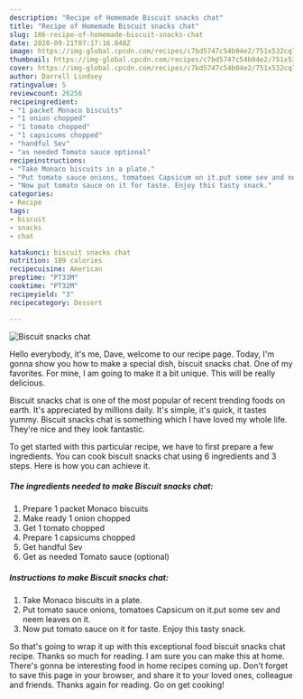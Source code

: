 ```yaml
---
description: "Recipe of Homemade Biscuit snacks chat"
title: "Recipe of Homemade Biscuit snacks chat"
slug: 186-recipe-of-homemade-biscuit-snacks-chat
date: 2020-09-21T07:17:16.848Z
image: https://img-global.cpcdn.com/recipes/c7bd5747c54b04e2/751x532cq70/biscuit-snacks-chat-recipe-main-photo.jpg
thumbnail: https://img-global.cpcdn.com/recipes/c7bd5747c54b04e2/751x532cq70/biscuit-snacks-chat-recipe-main-photo.jpg
cover: https://img-global.cpcdn.com/recipes/c7bd5747c54b04e2/751x532cq70/biscuit-snacks-chat-recipe-main-photo.jpg
author: Darrell Lindsey
ratingvalue: 5
reviewcount: 26256
recipeingredient:
- "1 packet Monaco biscuits"
- "1 onion chopped"
- "1 tomato chopped"
- "1 capsicums chopped"
- "handful Sev"
- "as needed Tomato sauce optional"
recipeinstructions:
- "Take Monaco biscuits in a plate."
- "Put tomato sauce onions, tomatoes Capsicum on it.put some sev and neem leaves on it."
- "Now put tomato sauce on it for taste. Enjoy this tasty snack."
categories:
- Recipe
tags:
- biscuit
- snacks
- chat

katakunci: biscuit snacks chat 
nutrition: 189 calories
recipecuisine: American
preptime: "PT33M"
cooktime: "PT32M"
recipeyield: "3"
recipecategory: Dessert

---
```



![Biscuit snacks chat](https://img-global.cpcdn.com/recipes/c7bd5747c54b04e2/751x532cq70/biscuit-snacks-chat-recipe-main-photo.jpg)

Hello everybody, it's me, Dave, welcome to our recipe page. Today, I'm gonna show you how to make a special dish, biscuit snacks chat. One of my favorites. For mine, I am going to make it a bit unique. This will be really delicious.



Biscuit snacks chat is one of the most popular of recent trending foods on earth. It's appreciated by millions daily. It's simple, it's quick, it tastes yummy. Biscuit snacks chat is something which I have loved my whole life. They're nice and they look fantastic.


To get started with this particular recipe, we have to first prepare a few ingredients. You can cook biscuit snacks chat using 6 ingredients and 3 steps. Here is how you can achieve it.

<!--inarticleads1-->

##### The ingredients needed to make Biscuit snacks chat:

1. Prepare 1 packet Monaco biscuits
1. Make ready 1 onion chopped
1. Get 1 tomato chopped
1. Prepare 1 capsicums chopped
1. Get handful Sev
1. Get as needed Tomato sauce (optional)




<!--inarticleads2-->

##### Instructions to make Biscuit snacks chat:

1. Take Monaco biscuits in a plate.
1. Put tomato sauce onions, tomatoes Capsicum on it.put some sev and neem leaves on it.
1. Now put tomato sauce on it for taste. Enjoy this tasty snack.




So that's going to wrap it up with this exceptional food biscuit snacks chat recipe. Thanks so much for reading. I am sure you can make this at home. There's gonna be interesting food in home recipes coming up. Don't forget to save this page in your browser, and share it to your loved ones, colleague and friends. Thanks again for reading. Go on get cooking!
